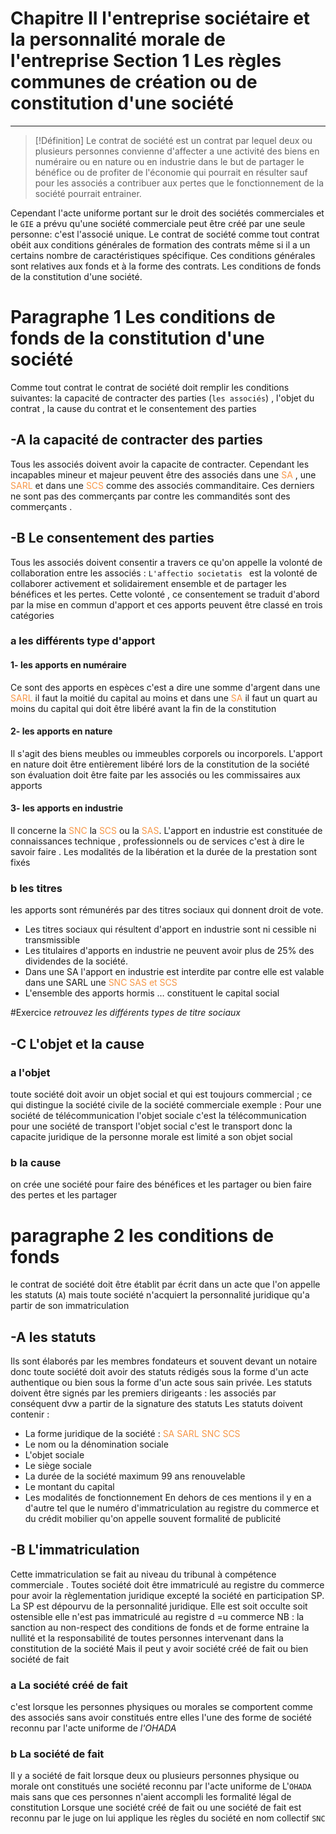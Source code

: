 # Chapitre II l'entreprise sociétaire et la personnalité morale de l'entreprise Section 1 Les règles communes de création ou de constitution d'une société
---
>[!Définition]
> Le contrat de société est un contrat par lequel deux ou plusieurs personnes convienne d'affecter a une activité des biens en numéraire ou en nature ou en industrie dans le but de partager le bénéfice ou de profiter de l'économie qui pourrait en résulter
> sauf pour les associés a contribuer aux pertes que le fonctionnement de la société pourrait entrainer. 

Cependant l'acte uniforme portant sur le droit des sociétés   commerciales et le `GIE` a prévu qu'une société commerciale peut être créé par une seule personne: c'est l'associé unique.
Le contrat de société comme tout contrat obéit aux conditions générales de formation des contrats même si  il a un certains nombre de caractéristiques spécifique. Ces conditions générales sont relatives aux fonds et à la forme des contrats.
Les conditions de fonds de la constitution d'une société.

# Paragraphe 1 Les conditions de fonds de la constitution d'une société
Comme tout contrat le contrat de société doit remplir les conditions suivantes: 
la capacité de contracter des parties (`les associés`) , l'objet du contrat , la cause du contrat et le consentement des parties

## -A la capacité de contracter des parties 
Tous les associés doivent avoir la capacite de contracter. Cependant les incapables mineur et majeur peuvent être des associés 
dans une <font color="#f79646">SA</font> , une <font color="#f79646">SARL </font>et dans une <font color="#f79646">SCS</font> comme des associés commanditaire. Ces derniers ne sont pas des commerçants par contre les commandités sont des commerçants . 
## -B Le consentement des parties
Tous les associés doivent consentir a travers ce qu'on appelle la volonté de collaboration entre les associés :
`L'affectio societatis ` est la volonté de collaborer activement et solidairement ensemble et de partager les bénéfices et les pertes.
Cette volonté , ce consentement se traduit d'abord par la mise en commun d'apport et ces apports peuvent être classé en trois catégories 
### a les différents type d'apport
#### 1- les apports en numéraire
Ce sont des apports en espèces c'est a dire une somme d'argent
dans une <font color="#f79646">SARL</font> il faut la moitié du capital au  moins et dans une <font color="#f79646">SA</font> il faut un quart au moins du capital qui doit être libéré avant la fin de la constitution
#### 2- les apports en nature
Il s'agit des biens meubles ou immeubles corporels ou incorporels. L'apport en nature doit être entièrement libéré  lors de la constitution de la société son évaluation doit être faite par les associés ou les commissaires aux apports
#### 3- les apports en industrie
Il concerne la <font color="#f79646">SNC</font> la <font color="#f79646">SCS</font> ou la <font color="#f79646">SAS</font>.
L'apport en industrie est constituée de connaissances technique , professionnels ou de services c'est à dire  le savoir faire . Les modalités de la libération et la durée de la prestation sont fixés
### b les titres
les apports sont rémunérés par des titres sociaux qui donnent droit de vote.
- Les titres sociaux qui résultent d'apport en industrie sont ni cessible ni transmissible
- Les titulaires d'apports en industrie ne peuvent avoir plus de 25% des dividendes de la société.
- Dans une SA l'apport en industrie est interdite par contre elle est valable dans une SARL une
   <font color="#f79646">SNC SAS et SCS</font>
- L'ensemble des apports hormis … constituent le capital social

#Exercice *retrouvez les différents types de titre sociaux*

## -C L'objet et la cause
### a l'objet
toute société doit avoir un objet social et qui est toujours commercial ; ce qui distingue la société civile de la société commerciale exemple : Pour une société de télécommunication l'objet sociale c'est la télécommunication pour une société de transport l'objet social c'est le transport donc la capacite juridique de la personne morale est limité a son objet social
### b la cause 
on crée une société pour faire des bénéfices et les partager ou bien faire des pertes et les partager

# paragraphe 2 les conditions de fonds
le contrat de société doit être établit par écrit dans un acte que l'on appelle les statuts (`A`)
mais toute société n'acquiert la personnalité juridique qu'a partir de son immatriculation

## -A les statuts
Ils sont élaborés par les membres fondateurs et souvent devant un notaire
donc toute société doit avoir des statuts rédigés sous la forme d'un acte authentique ou bien sous la forme d'un acte sous sain privée. Les statuts doivent être signés par les premiers dirigeants  : les associés  par conséquent  dvw a partir de la signature des statuts
Les statuts doivent contenir :
- La forme juridique de la société : <font color="#f79646">SA SARL SNC SCS</font>
- Le nom ou la dénomination sociale
- L'objet sociale
- Le siège sociale
- La durée de la société maximum 99 ans renouvelable
- Le montant du capital
- Les modalités de fonctionnement
En dehors de ces mentions il y en a d'autre tel que le numéro d'immatriculation au registre du commerce et du crédit mobilier qu'on appelle souvent formalité de publicité

## -B L'immatriculation
Cette immatriculation se fait au niveau du tribunal à compétence commerciale . Toutes société
doit être immatriculé au registre du commerce pour avoir la règlementation juridique excepté
la société en participation SP. La SP est dépourvu de la personnalité juridique. Elle est soit
occulte soit ostensible elle n'est pas immatriculé au registre d =u commerce
NB : la sanction au non-respect des conditions de fonds et de forme entraine la nullité et la
responsabilité de toutes personnes intervenant dans la constitution de la société
Mais il peut y avoir société créé de fait ou bien société de fait

### a La société créé de fait
c'est lorsque les personnes physiques ou morales se comportent comme des associés sans
avoir constitués entre elles l'une des forme de société reconnu par l'acte uniforme de _l'OHADA_

### b La société de fait
Il y a société de fait lorsque deux ou plusieurs personnes physique ou morale ont constitués
une société reconnu par l'acte uniforme de L'`OHADA` mais sans que ces personnes n'aient
accompli les formalité légal de constitution
Lorsque une société créé de fait ou une société de fait est reconnu par le juge on lui applique
les règles du société en nom collectif `SNC`